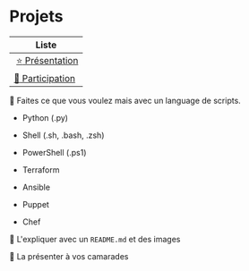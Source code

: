 # Projets

| Liste |
|-----------|
| [:star: Présentation](.scripts/Presentation.md) |
| [:tada: Participation](.scripts/Participation.md) |

:round_pushpin: Faites ce que vous voulez mais avec un language de scripts.

* Python (.py)

* Shell (.sh, .bash, .zsh)

* PowerShell (.ps1)

* Terraform

* Ansible

* Puppet

* Chef

:round_pushpin: L'expliquer avec un `README.md` et des images

:round_pushpin: La présenter à vos camarades
